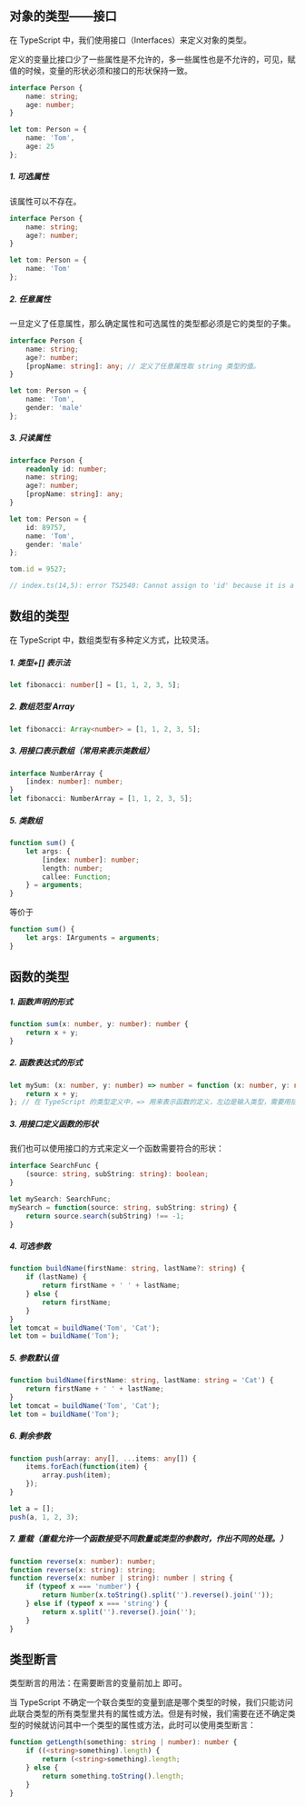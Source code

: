 ## 对象的类型——接口

在 TypeScript 中，我们使用接口（Interfaces）来定义对象的类型。

定义的变量比接口少了一些属性是不允许的，多一些属性也是不允许的，可见，赋值的时候，变量的形状必须和接口的形状保持一致。 

```typescript
interface Person {
    name: string;
    age: number;
}

let tom: Person = {
    name: 'Tom',
    age: 25
};
```

##### 1. 可选属性

该属性可以不存在。

```typescript
interface Person {
    name: string;
    age?: number;
}

let tom: Person = {
    name: 'Tom'
};
```

##### 2. 任意属性

一旦定义了任意属性，那么确定属性和可选属性的类型都必须是它的类型的子集。

```typescript
interface Person {
    name: string;
    age?: number;
    [propName: string]: any; // 定义了任意属性取 string 类型的值。
}

let tom: Person = {
    name: 'Tom',
    gender: 'male'
};
```

##### 3. 只读属性

```typescript
interface Person {
    readonly id: number;
    name: string;
    age?: number;
    [propName: string]: any;
}

let tom: Person = {
    id: 89757,
    name: 'Tom',
    gender: 'male'
};

tom.id = 9527;

// index.ts(14,5): error TS2540: Cannot assign to 'id' because it is a constant or a read-only property.
```



## 数组的类型

在 TypeScript 中，数组类型有多种定义方式，比较灵活。

##### 1.  类型+[] 表示法

```typescript
let fibonacci: number[] = [1, 1, 2, 3, 5];
```

##### 2.  数组范型 Array<type>

```typescript
let fibonacci: Array<number> = [1, 1, 2, 3, 5];
```

##### 3. 用接口表示数组（常用来表示类数组）

```typescript
interface NumberArray {
    [index: number]: number;
}
let fibonacci: NumberArray = [1, 1, 2, 3, 5];
```

##### 5. 类数组

```typescript
function sum() {
    let args: {
        [index: number]: number;
        length: number;
        callee: Function;
    } = arguments;
}
```

等价于

```typescript
function sum() {
    let args: IArguments = arguments;
}
```



## 函数的类型

##### 1. 函数声明的形式

```typescript
function sum(x: number, y: number): number {
    return x + y;
}
```

##### 2. 函数表达式的形式

```typescript
let mySum: (x: number, y: number) => number = function (x: number, y: number): number {
    return x + y;
}; // 在 TypeScript 的类型定义中，=> 用来表示函数的定义，左边是输入类型，需要用括号括起来，右边是输出类型。
```

##### 3. 用接口定义函数的形状

我们也可以使用接口的方式来定义一个函数需要符合的形状：

```typescript
interface SearchFunc {
    (source: string, subString: string): boolean;
}

let mySearch: SearchFunc;
mySearch = function(source: string, subString: string) {
    return source.search(subString) !== -1;
}
```

##### 4. 可选参数

```typescript
function buildName(firstName: string, lastName?: string) {
    if (lastName) {
        return firstName + ' ' + lastName;
    } else {
        return firstName;
    }
}
let tomcat = buildName('Tom', 'Cat');
let tom = buildName('Tom');
```

##### 5. 参数默认值

```typescript
function buildName(firstName: string, lastName: string = 'Cat') {
    return firstName + ' ' + lastName;
}
let tomcat = buildName('Tom', 'Cat');
let tom = buildName('Tom');
```

##### 6. 剩余参数

```typescript
function push(array: any[], ...items: any[]) {
    items.forEach(function(item) {
        array.push(item);
    });
}

let a = [];
push(a, 1, 2, 3);
```

##### 7. 重载（重载允许一个函数接受不同数量或类型的参数时，作出不同的处理。）

```typescript
function reverse(x: number): number;
function reverse(x: string): string;
function reverse(x: number | string): number | string {
    if (typeof x === 'number') {
        return Number(x.toString().split('').reverse().join(''));
    } else if (typeof x === 'string') {
        return x.split('').reverse().join('');
    }
}
```



## 类型断言

类型断言的用法：在需要断言的变量前加上 <Type> 即可。

当 TypeScript 不确定一个联合类型的变量到底是哪个类型的时候，我们只能访问此联合类型的所有类型里共有的属性或方法。但是有时候，我们需要在还不确定类型的时候就访问其中一个类型的属性或方法，此时可以使用类型断言：

```typescript
function getLength(something: string | number): number {
    if ((<string>something).length) {
        return (<string>something).length;
    } else {
        return something.toString().length;
    }
}
```